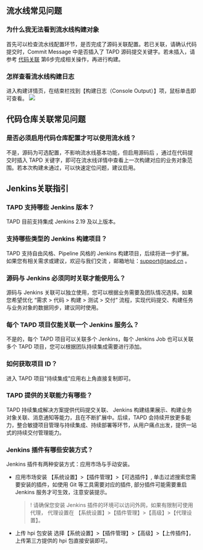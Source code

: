 ## 流水线常见问题
### 为什么我无法看到流水线构建对象
首先可以检查流水线配置环节，是否完成了源码关联配置。若已关联，请确认代码提交时，Commit Message 中是否插入了 TAPD 源码提交关键字。若未插入，请参考 [代码关联](https://cloud.tencent.com/document/product/624/35779?!editLang=zh&!preview#stapsix) 第6步完成相关操作，再进行构建。
### 怎样查看流水线构建日志
进入构建详情页，在结束栏找到【构建日志（Console Output）】项，鼠标单击即可查看。
 ![](https://main.qcloudimg.com/raw/56f7b2dd5f0ea7a6e53eb88d9e997d05.png)
 
## 代码仓库关联常见问题
### 是否必须启用代码仓库配置才可以使用流水线？
不是，源码为可选配置，不影响流水线基本功能，但启用源码后 ，通过在代码提交时插入 TAPD 关键字，即可在流水线详情中查看上一次构建对应的业务对象范围。若本次构建未通过，可以快速定位问题，建议启用。

## Jenkins关联指引
### TAPD 支持哪些 Jenkins 版本？
TAPD 目前支持集成 Jenkins 2.19 及以上版本。
### 支持哪些类型的 Jenkins 构建项目？
TAPD 支持自由风格、Pipeline 风格的 Jenkins 构建项目，后续将进一步扩展。如果您有相关需求或建议，欢迎与我们交流  ，邮箱地址：support@tapd.cn 。
### 源码与 Jenkins 必须同时关联才能使用么？
源码与 Jenkins 关联可以独立使用，您可以根据业务需要及团队情况选择。如果您希望优化 “需求 > 代码 > 构建 > 测试 > 交付” 流程，实现代码提交、构建任务与业务对象的数据同步，建议同时使用。
### 每个 TAPD 项目仅能关联一个 Jenkins 服务么？
不是的，每个 TAPD 项目可以关联多个 Jenkins，每个 Jenkins Job 也可以关联多个 TAPD 项目，您可以根据团队持续集成需要进行添加。
### 如何获取项目 ID？
进入 TAPD 项目"持续集成"应用右上角直接复制即可。
### TAPD 提供的关联能力有哪些？
TAPD 持续集成解决方案提供代码提交关联、 Jenkins 构建结果展示、构建业务对象关联、消息通知等能力，且在不断扩展中。后续，TAPD 会持续开放更多能力，整合敏捷项目管理与持续集成、持续部署等环节，从用户痛点出发，提供一站式的持续交付管理能力。
### Jenkins 插件有哪些安装方式？
Jenkins 插件有两种安装方式：应用市场与手动安装。
- 应用市场安装
【系统设置】>【插件管理】>【可选插件】,
单击过滤搜索您需要安装的插件，如使用 Git 等工具需要对应的插件,
部分插件可能需要重启 Jenkins 服务才可生效，注意安装提示。
  >! 请确保您安装 Jenkins 插件的环境可以访问外网，如果有限制可使用代理，
     代理设置在 【系统设置】>【插件管理】>【高级】>【代理设置】。
-  上传 hpi 包安装
	 选择【系统设置】>【插件管理】>【高级】>【上传插件】，上传第三方提供的 hpi 包直接安装即可。 





